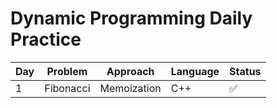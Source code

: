 # Dynamic Programming Daily Practice

| Day | Problem         | Approach       | Language | Status |
|-----|------------------|----------------|----------|--------|
| 1   | Fibonacci        | Memoization    | C++   | ✅     |

